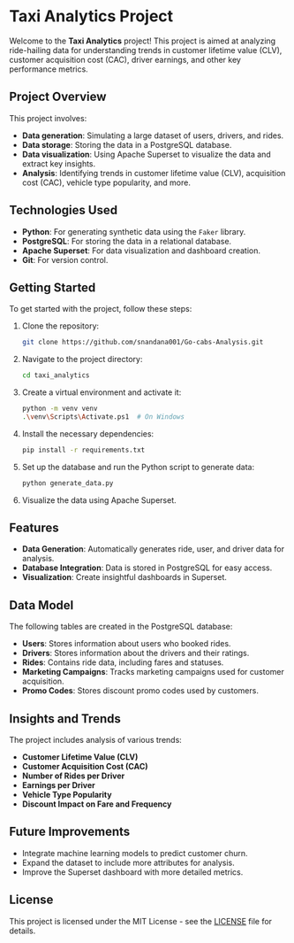  # Taxi Analytics Project

Welcome to the **Taxi Analytics** project! This project is aimed at analyzing ride-hailing data for understanding trends in customer lifetime value (CLV), customer acquisition cost (CAC), driver earnings, and other key performance metrics.

## Project Overview

This project involves:

- **Data generation**: Simulating a large dataset of users, drivers, and rides.
- **Data storage**: Storing the data in a PostgreSQL database.
- **Data visualization**: Using Apache Superset to visualize the data and extract key insights.
- **Analysis**: Identifying trends in customer lifetime value (CLV), acquisition cost (CAC), vehicle type popularity, and more.

## Technologies Used

- **Python**: For generating synthetic data using the `Faker` library.
- **PostgreSQL**: For storing the data in a relational database.
- **Apache Superset**: For data visualization and dashboard creation.
- **Git**: For version control.

## Getting Started

To get started with the project, follow these steps:

1. Clone the repository:

    ```bash
    git clone https://github.com/snandana001/Go-cabs-Analysis.git
    ```

2. Navigate to the project directory:

    ```bash
    cd taxi_analytics
    ```

3. Create a virtual environment and activate it:

    ```bash
    python -m venv venv
    .\venv\Scripts\Activate.ps1  # On Windows
    ```

4. Install the necessary dependencies:

    ```bash
    pip install -r requirements.txt
    ```

5. Set up the database and run the Python script to generate data:

    ```bash
    python generate_data.py
    ```

6. Visualize the data using Apache Superset.

## Features

- **Data Generation**: Automatically generates ride, user, and driver data for analysis.
- **Database Integration**: Data is stored in PostgreSQL for easy access.
- **Visualization**: Create insightful dashboards in Superset.

## Data Model

The following tables are created in the PostgreSQL database:

- **Users**: Stores information about users who booked rides.
- **Drivers**: Stores information about the drivers and their ratings.
- **Rides**: Contains ride data, including fares and statuses.
- **Marketing Campaigns**: Tracks marketing campaigns used for customer acquisition.
- **Promo Codes**: Stores discount promo codes used by customers.

## Insights and Trends

The project includes analysis of various trends:

- **Customer Lifetime Value (CLV)**
- **Customer Acquisition Cost (CAC)**
- **Number of Rides per Driver**
- **Earnings per Driver**
- **Vehicle Type Popularity**
- **Discount Impact on Fare and Frequency**

## Future Improvements

- Integrate machine learning models to predict customer churn.
- Expand the dataset to include more attributes for analysis.
- Improve the Superset dashboard with more detailed metrics.

## License

This project is licensed under the MIT License - see the [LICENSE](LICENSE) file for details.



